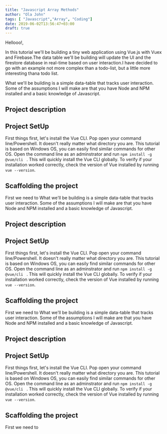 ```yaml
---
title: "Javascript Array Methods"
author: "Ola John"
tags: [ "Javascript","Array", "Coding"]
date: 2019-06-02T13:56:47+03:00
draft: true
---
```

Hellooo!,

In this tutorial we'll be building a tiny web application using Vue.js with Vuex and  Firebase.The data table we'll be building will update the UI and the firestore database in real-time based on user interaction.I have decided to go with an example not more complex than a todo-list, but a little more interesting thana todo list.

<!-- more -->

What we'll be building is a simple data-table that tracks user interaction. Some of the assumptions I will make are that you have Node and NPM installed and a basic knowledge of Javascript.

## Project description

## Project SetUp
 First things first, let's install the Vue CLI. Pop open your command line/Powershell. It doesn't really matter what directory you are. This tutorial is based on Windows OS, you can easily find similar commands for other OS. Open the command line as an adminstrator and run ```npm install -g @vue/cli ``` .
 This will quickly install the Vue CLI globally. To verify if your installation worked correctly, check the version of Vue installed by running ``` vue --version```.

## Scaffolding the project
 First we need to
What we'll be building is a simple data-table that tracks user interaction. Some of the assumptions I will make are that you have Node and NPM installed and a basic knowledge of Javascript.

## Project description

## Project SetUp
 First things first, let's install the Vue CLI. Pop open your command line/Powershell. It doesn't really matter what directory you are. This tutorial is based on Windows OS, you can easily find similar commands for other OS. Open the command line as an adminstrator and run ```npm install -g @vue/cli ``` .
 This will quickly install the Vue CLI globally. To verify if your installation worked correctly, check the version of Vue installed by running ``` vue --version```.

## Scaffolding the project
 First we need to
What we'll be building is a simple data-table that tracks user interaction. Some of the assumptions I will make are that you have Node and NPM installed and a basic knowledge of Javascript.

## Project description

## Project SetUp
 First things first, let's install the Vue CLI. Pop open your command line/Powershell. It doesn't really matter what directory you are. This tutorial is based on Windows OS, you can easily find similar commands for other OS. Open the command line as an adminstrator and run ```npm install -g @vue/cli ``` .
 This will quickly install the Vue CLI globally. To verify if your installation worked correctly, check the version of Vue installed by running ``` vue --version```.

## Scaffolding the project
 First we need to
